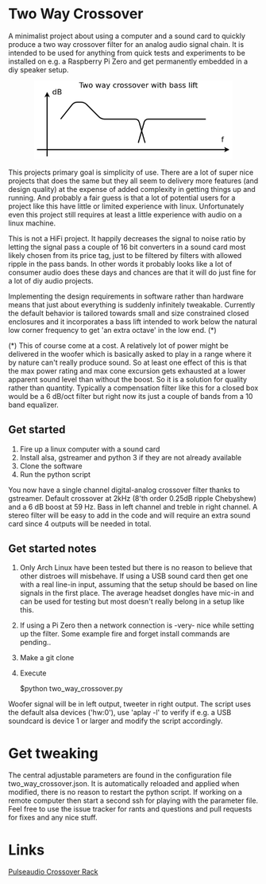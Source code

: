 
# Two Way Crossover

A minimalist project about using a computer and a sound card to quickly produce a two way crossover filter for an analog audio signal chain. It is intended to be used for anything from quick tests and experiments to be installed on e.g. a Raspberry Pi Zero and get permanently embedded in a diy speaker setup.

<p align="center"><img width=400 src="images/response.png"></p>

This projects primary goal is simplicity of use. There are a lot of super nice projects that does the same but they all seem to delivery more features (and design quality) at the expense of added complexity in getting things up and running. And probably a fair guess is that a lot of potential users for a project like this have little or limited experience with linux. Unfortunately even this project still requires at least a little experience with audio on a linux machine.

This is not a HiFi project. It happily decreases the signal to noise ratio by letting the signal pass a couple of 16 bit converters in a sound card most likely chosen from its price tag, just to be filtered by filters with allowed ripple in the pass bands. In other words it probably looks like a lot of consumer audio does these days and chances are that it will do just fine for a lot of diy audio projects.

Implementing the design requirements in software rather than hardware means that just about everything is suddenly infinitely tweakable. Currently the default behavior is tailored towards small and size constrained closed enclosures and it incorporates a bass lift intended to work below the natural low corner frequency to get 'an extra octave' in the low end. (*)

(*) This of course come at a cost. A relatively lot of power might be delivered in the woofer which is basically asked to play in a range where it by nature can't really produce sound. So at least one effect of this is that the max power rating and max cone excursion gets exhausted at a lower apparent sound level than without the boost. So it is a solution for quality rather than quantity. Typically a compensation filter like this for a closed box would be a 6 dB/oct filter but right now its just a couple of bands from a 10 band equalizer.

## Get started

1. Fire up a linux computer with a sound card
2. Install alsa, gstreamer and python 3 if they are not already available
3. Clone the software
4. Run the python script

You now have a single channel digital-analog crossover filter thanks to gstreamer. Default crossover at 2kHz (8'th order 0.25dB ripple Chebyshew) and a 6 dB boost at 59 Hz. Bass in left channel and treble in right channel. A stereo filter will be easy to add in the code and will require an extra sound card since 4 outputs will be needed in total.

## Get started notes

1. Only Arch Linux have been tested but there is no reason to believe that other distroes will misbehave. If using a USB sound card then get one with a real line-in input, assuming that the setup should be based on line signals in the first place. The average headset dongles have mic-in and can be used for testing but most doesn't really belong in a setup like this.
2. If using a Pi Zero then a network connection is -very- nice while setting up the filter.
Some example fire and forget install commands are pending..
3. Make a git clone
4. Execute

    $python two_way_crossover.py
    
Woofer signal will be in left output, tweeter in right output. The script uses the default alsa devices ('hw:0'), use 'aplay -l' to verify if e.g. a USB soundcard is device 1 or larger and modify the script accordingly.


# Get tweaking

The central adjustable parameters are found in the configuration file two_way_crossover.json. It is automatically reloaded and applied when modified, there is no reason to restart the python script. If working on a remote computer then start a second ssh for playing with the parameter file. Feel free to use the issue tracker for rants and questions and pull requests for fixes and any nice stuff.


# Links

[Pulseaudio Crossover Rack](https://t-5.eu/hp/Software/Pulseaudio%20Crossover%20Rack)

